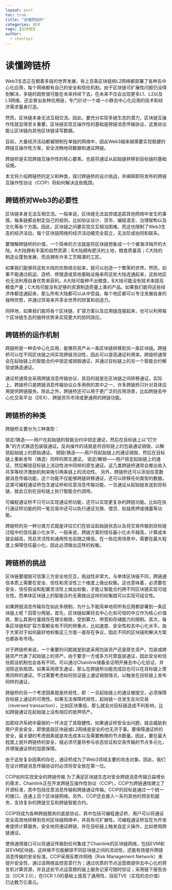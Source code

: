 ```yaml
---
layout: post
toc: true
title: "读懂跨链桥"
categories: 技术
tags: [区块链]
author:
  - chenleyi
---
```



# 读懂跨链桥

Web3生态正在朝着多链的世界发展，有上百条区块链和L2网络都部署了各种去中心化应用，每个网络都有自己的安全和信任机制。由于区块链可扩展性问题仍没得到解决，多链的趋势很可能在未来持续下去。在未来不仅会出现更多L1、L2以及L3网络，还会冒出各种应用链，专门针对一个或一小群去中心化应用的技术和经济需求量身打造。

然而，区块链本身无法互相交流。因此，要充分实现多链生态的潜力，区块链互操作性就显得至关重要。区块链实现互操作性的基础是跨链消息传输协议，这类协议能让区块链向其他区块链读写数据。

目前，大量经济活动都被限制在单独的网络中，因此Web3越来越需要实现稳健的跨链互操作性方案，安全流畅地将数据和通证跨链。

跨链桥是实现跨链互操作性的核心要素，也是将通证从起始链转移到目标链的基础设施。

本文将介绍跨链桥的定义和种类，探讨跨链桥的设计挑战，并阐释即将发布的跨链互操作性协议（CCIP）将如何解决这些瓶颈。

## 跨链桥对Web3的必要性
区块链本身无法互相交流。一般来说，区块链无法监控或追踪其他网络中发生的事情。每条链都会制定自己的规则，比如协议设计、货币、编程语言、治理架构以及文化等各个方面。因此，区块链之间要实现交互相当困难。而这也限制了Web3生态的经济活动，每个区块链网络的经济活动被完全孤立，无法形成协同和联系。

要理解跨链桥的价值，一个简单的方法就是将区块链想象成一个个被海洋隔开的大陆。A大陆拥有丰富的自然资源；B大陆拥有肥沃的土地，粮食质量高；C大陆的制造业蓬勃发展，而且拥有许多工艺精湛的工匠。

如果我们能够将这些大陆的优势结合起来，就可以创造一个繁荣的世界。然而，如果不能通过航运、造桥、修隧道或其他基础设施来将这些大陆连通起来，这些地区也无法利用自身优势来获利。A大陆可能种不出粮食，B大陆可能没有技术来提高粮食产量；C大陆可能没有足够的资源制造质量上乘的产品。如果我们能将这些经济体都连通起来，那么所有大陆都可以从中受益。每个地区都可以专注发展自身的独特优势，并通过贸易来共享全世界的财富和创造力。

同样地，如果我们能将各个区块链、扩容方案以及应用链连接起来，也可以利用每个区块链生态的独特优势来实现更大的协同效应。

## 跨链桥的运作机制
跨链桥是一种去中心化应用，能够将资产从一条区块链转移到另一条区块链。跨链桥可以在不同区块链之间实现跨链流动性，因此可以提高通证利用率。跨链桥通常会在起始链上的智能合约中锁定或销毁通证，并通过目标链上的另一个智能合约解锁或铸造通证。

通证桥通常会采用跨链消息传输协议，其目的就是在区块链之间转移通证。实际上，跨链桥只是跨链消息传输协议众多用例的其中之一，许多跨链桥只针对具体应用提供跨链服务。除此之外，跨链桥还可以用于更广泛的应用场景，比如跨链去中心化交易平台（DEX）、跨链货币市场或更通用的跨链功能。

## 跨链桥的种类
跨链桥主要分为三种类型：

锁定/铸造——用户在起始链的智能合约中锁定通证，然后在目标链上以“打欠条”的方式铸造包装版通证。反向操作的话就是将目标链上的包装通证销毁，以解锁起始链上的原始通证。
销毁/铸造——用户将起始链上的通证销毁，然后在目标链上重新发布（铸造）同样的原生通证。
锁定/解锁——用户锁定起始链上的通证，然后解锁目标链上流动性池中同样的原生通证。这几类跨链桥通常会推出收入共享等经济激励机制来吸引两条链上的流动性。
另外，跨链桥还可以添加任意数据消息传输功能，这个功能不仅能够跨链转移通证，还可以转移任何类型的数据。这类可编程通证桥包含通证桥和任意消息传输功能，一旦通证从起始链发送到目标链，就会立刻在目标链上执行智能合约调用。

可编程通证桥不只可以实现通证桥功能，还可以实现更复杂的跨链功能。比如在执行通证桥功能的同一笔交易中还可以执行通证兑换、借贷、权益质押或储蓄等功能。

跨链桥的另一种分类方式就是评估它们在验证起始链状态以及将交易传输到目标链过程中的信任最小化水平。一般来说，跨链方案的信任最小化水平越高，计算成本就会越高，而且灵活性和通用性也会随之降低。在一些应用场景中，需要在最大程度上保障信任最小化，因此必须做出这样的权衡。

## 跨链桥的挑战
区块链要摆脱可信第三方安全地交互，挑战性非常大。与单体区块链不同，跨链通信本质上需要在安全、信任和灵活性三个维度上做出权衡。这也意味着，必须要在安全、信任假设和配置灵活性上做出权衡，才能让智能合约跨不同区块链实现可组合性。而单体区块链上的智能合约无需做出这样的权衡就可以实现可组合性。

如果跨链消息传输存在如此多限制，为什么不能简单地将所有应用都部署到一条区块链上呢？回答分两层。首先，区块链如果将去中心化和可信的中立作为核心价值观，那么其吞吐量就存在理论极限，受到算力、带宽和存储能力的限制。其次，每条区块链和扩容方案都会有不同的侧重点，比如速度、安全性和去中心化水平。由于大家对于如何最好地权衡这三方面一直存在争议，因此不同的区块链和解决方案也都各有市场。

对于跨链桥来说，一个重要的问题就是到底采用包装资产还是原生资产。包装或跨链资产代表了起始链上的资产。由于要求一方或多方托管底层通证，因此安全和信任假设机制也会各有不同。可以通过Chainlink储备金证明开展去中心化验证，并消除这些瓶颈。如果采用原生通证，那么在跨链桥功能完成后也可以在目标链上使用同样的通证。不过需要考虑如何验证链上通证销毁情况，以触发在目标链上发布同样的通证。

跨链桥的另一个考虑因素就是终局性，即：一旦起始链上的通证被提交，必须保障目标链上通证的可用性。如果无法保障终局性，起始链一旦发生反向交易（reversed transaction），比如区块重组，那么就会对目标链造成不利影响，比如跨链通证在起始链上没有相应的抵押资产。

加密经济系统中最弱的一环决定了其稳健性。如果通证桥安全出问题，就会威胁到用户资金安全，即使底层区块链或L2网络是安全的也无济于事。要保障通证桥的安全，最关键的考虑因素就是攻击成本以及需要贿赂的节点数量。因此，要在最大程度上提升跨链桥的安全，就必须尽量将参与状态验证和交易传输的节点多元化，并增强通证桥的加密保障。

由于这些复杂因素的存在，通证桥成为了Web3领域主要的攻击对象。因此，我们在设计跨链消息传输协议时必须将安全放在第一位。

CCIP如何实现安全的跨链传输
为了满足区块链生态对安全跨链消息传输日益增长的需求，Chainlink正在开发跨链互操作性协议（CCIP）。CCIP为跨链通信建立了开源标准，其中包括任意消息传输和跨链通证传输。CCIP的目标是通过一个统一的接口，连通上百个区块链网络。另外，CCIP还会接入一系列其他的预言机服务，支持复杂的跨链交互和跨链智能合约。

CCIP将成为各种跨链服务的底层协议，其中包括可编程通证桥，用户可以将通证安全高效地转移到任何区块链网络中，并具有可扩展性。可编程通证桥旨在为开发者提供计算服务，安全地将通证跨链，并在目标链上触发自定义操作，比如使用跨链通证。

使用通用接口可以将通证传输到任何集成了Chainlink的区块链网络，包括EVM和非EVM区块链。这样做不仅能解锁不同区块链之间的流动性，还能有效提升跨链消息传输的安全标准。CCIP采用反欺诈网络（Risk Management Network）来提升安全性，通过该网络监控恶意行为；通过优质的节点运营商提供去中心化的预言机计算资源，并且这些节点运营商的链上服务记录可随时验证；采用链下报告协议（OCR 2.0），在OCR 1.0的基础上提高了通用性，目前TVE（实现的总价值）已达数万亿美元。

